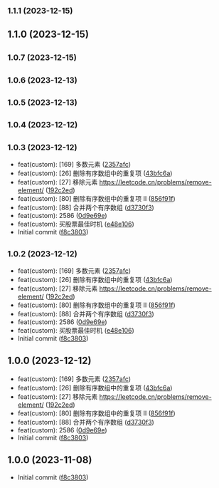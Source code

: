 ## <small>1.1.1 (2023-12-15)</small>




## 1.1.0 (2023-12-15)




## <small>1.0.7 (2023-12-15)</small>




## <small>1.0.6 (2023-12-13)</small>




## <small>1.0.5 (2023-12-13)</small>




## <small>1.0.4 (2023-12-12)</small>




## <small>1.0.3 (2023-12-12)</small>

* feat(custom): [169] 多数元素 ([2357afc](https://github.com/continuous-learning/fe-leetcode/commit/2357afc))
* feat(custom): [26] 删除有序数组中的重复项 ([43bfc6a](https://github.com/continuous-learning/fe-leetcode/commit/43bfc6a))
* feat(custom): [27] 移除元素 https://leetcode.cn/problems/remove-element/ ([192c2ed](https://github.com/continuous-learning/fe-leetcode/commit/192c2ed))
* feat(custom): [80] 删除有序数组中的重复项 II ([856f91f](https://github.com/continuous-learning/fe-leetcode/commit/856f91f))
* feat(custom): [88] 合并两个有序数组 ([d3730f3](https://github.com/continuous-learning/fe-leetcode/commit/d3730f3))
* feat(custom): 2586 ([0d9e69e](https://github.com/continuous-learning/fe-leetcode/commit/0d9e69e))
* feat(custom): 买股票最佳时机 ([e48e106](https://github.com/continuous-learning/fe-leetcode/commit/e48e106))
* Initial commit ([f8c3803](https://github.com/continuous-learning/fe-leetcode/commit/f8c3803))



## <small>1.0.2 (2023-12-12)</small>

* feat(custom): [169] 多数元素 ([2357afc](https://github.com/continuous-learning/fe-leetcode/commit/2357afc))
* feat(custom): [26] 删除有序数组中的重复项 ([43bfc6a](https://github.com/continuous-learning/fe-leetcode/commit/43bfc6a))
* feat(custom): [27] 移除元素 https://leetcode.cn/problems/remove-element/ ([192c2ed](https://github.com/continuous-learning/fe-leetcode/commit/192c2ed))
* feat(custom): [80] 删除有序数组中的重复项 II ([856f91f](https://github.com/continuous-learning/fe-leetcode/commit/856f91f))
* feat(custom): [88] 合并两个有序数组 ([d3730f3](https://github.com/continuous-learning/fe-leetcode/commit/d3730f3))
* feat(custom): 2586 ([0d9e69e](https://github.com/continuous-learning/fe-leetcode/commit/0d9e69e))
* feat(custom): 买股票最佳时机 ([e48e106](https://github.com/continuous-learning/fe-leetcode/commit/e48e106))
* Initial commit ([f8c3803](https://github.com/continuous-learning/fe-leetcode/commit/f8c3803))



## 1.0.0 (2023-12-12)

* feat(custom): [169] 多数元素 ([2357afc](https://github.com/continuous-learning/fe-leetcode/commit/2357afc))
* feat(custom): [26] 删除有序数组中的重复项 ([43bfc6a](https://github.com/continuous-learning/fe-leetcode/commit/43bfc6a))
* feat(custom): [27] 移除元素 https://leetcode.cn/problems/remove-element/ ([192c2ed](https://github.com/continuous-learning/fe-leetcode/commit/192c2ed))
* feat(custom): [80] 删除有序数组中的重复项 II ([856f91f](https://github.com/continuous-learning/fe-leetcode/commit/856f91f))
* feat(custom): [88] 合并两个有序数组 ([d3730f3](https://github.com/continuous-learning/fe-leetcode/commit/d3730f3))
* feat(custom): 2586 ([0d9e69e](https://github.com/continuous-learning/fe-leetcode/commit/0d9e69e))
* Initial commit ([f8c3803](https://github.com/continuous-learning/fe-leetcode/commit/f8c3803))



## 1.0.0 (2023-11-08)

* Initial commit ([f8c3803](https://github.com/continuous-learning/fe-leetcode/commit/f8c3803))



